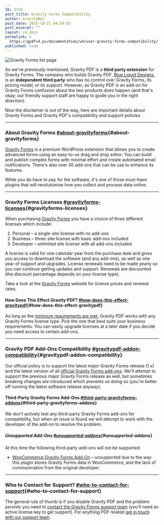 ```yaml
---
ID: 1714
post_title: Gravity Forms Compatibility
author: GravityBot
post_date: 2015-10-21 04:59:53
post_excerpt: ""
layout: v4_docs
permalink: >
  https://gpdfv4.pv/documentation/v4/user-gravity-forms-compatibility/
published: true
---
```

![Gravity Forms list page](https://gpdfv4.pv/app/uploads/2015/10/forms-page.png) 

As we've previously mentioned, Gravity PDF is a **third party extension** for Gravity Forms. The company who builds Gravity PDF, [Blue Liquid Designs](http://www.blueliquiddesigns.com.au/), is an **independent third party** who has no control over Gravity Forms, its pricing model, or its support. However, as Gravity PDF is an add-on for Gravity Forms confusion about the two products does happen (and that's okay; our friendly support staff are happy to guide you in the right direction). 

Now the disclaimer is out of the way, here are important details about Gravity Forms and Gravity PDF's compatibility and support policies.

---

### About Gravity Forms [#about-gravityforms](#about-gravityforms){#about-gravityforms}

[Gravity Forms](https://www.e-junkie.com/ecom/gb.php?cl=54585&c=ib&aff=235154) is a premium WordPress extension that allows you to create advanced forms using an easy-to-us drag and drop editor. You can build and publish complex forms with minimal effort and create automated email notifications. There's also over 30 add-ons that can be use to enhance its features. 

While you do have to pay for the software, it's one of those must-have plugins that will revolutionise how you collect and process data online.

---

### Gravity Forms Licenses [#gravityforms-licenses](#gravityforms-licenses){#gravityforms-licenses}

When purchasing [Gravity Forms](https://www.e-junkie.com/ecom/gb.php?cl=54585&c=ib&aff=235154) you have a choice of three different licenses which include:

1. Personal – a single-site license with no add-ons
1. Business – three-site license with basic add-ons included
1. Developer – unlimited site license with all add-ons included

A license is valid for one calendar year from the purchase date and gives you access to download the software (and any add-ons), as well as one year of support and upgrades. License renewals need to be made yearly so you can continue getting updates and support. Renewals are discounted (the discount percentage depends on your license type). 

Take a look at the [Gravity Forms](https://www.e-junkie.com/ecom/gb.php?cl=54585&c=ib&aff=235154) website for license prices and renewal rates.

#### How Does This Effect Gravity PDF? [#how-does-this-effect-gravitypdf](#how-does-this-effect-gravitypdf){#how-does-this-effect-gravitypdf}

As long as the [minimum requirements are met](https://gpdfv4.pv/v4-docs/installation/#requirements), Gravity PDF works with any Gravity Forms license type. Pick the one that best suits your business requirements. You can easily upgrade licenses at a later date if you decide you need access to certain add-ons.

---

### Gravity PDF Add-Ons Compatibility [#gravitypdf-addon-compatibility](#gravitypdf-addon-compatibility){#gravitypdf-addon-compatibility}

Our official policy is to support the latest major Gravity Forms release (1.x) and the latest version of all [official Gravity Forms add-ons](http://www.gravityforms.com/add-ons/). We'll attempt to support the previous major Gravity Forms release as well, but sometimes breaking changes are introduced which prevents us doing so (you're better off running the latest software release anyway).

#### Third-Party Gravity Forms Add-Ons [#third-party-gravityforms-addons](#third-party-gravityforms-addons){#third-party-gravityforms-addons}

We don't actively test any third-party Gravity Forms add-ons for compatibility, but when an issue is found we will *attempt* to work with the developer of the add-on to resolve the problem.

##### Unsupported Add-Ons [#unsupported-addons](#unsupported-addons){#unsupported-addons}

At this time the following third-party add-ons will not be supported:

* [WooCommerce Gravity Forms Add-On](http://www.woothemes.com/products/gravity-forms-add-ons/) – unsupported due to the way this plugin stores Gravity Forms data in WooCommerce, and the lack of communication from the original developer.

---

### Who to Contact for Support? [#who-to-contact-for-support](#who-to-contact-for-support){#who-to-contact-for-support}

The general rule of thumb is if you disable Gravity PDF and the problem persists you need to [contact the Gravity Forms support team](https://www.gravityhelp.com/support/) (you'll need an active license key to get support). For anything PDF related [get in touch with our support team](#).